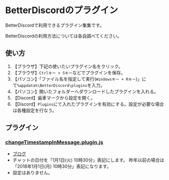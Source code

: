 BetterDiscordのプラグイン
=====

BetterDiscordで利用できるプラグイン集集です。

BetterDiscordの利用方法については各自調べてください。

## 使い方
1. 【ブラウザ】下記の使いたいプラグイン名をクリック。
2. 【ブラウザ】`Ctrlキー + Sキー`などでプラグインを保存。
3. 【パソコン】「ファイル名を指定して実行(`Windowsキー + Rキー`)」にて`%appdata%\BetterDiscord\plugins`を入力。
4. 【パソコン】開いたフォルダーへダウンロードしたプラグインを入れる。
5. 【Discord】歯車マークから設定を開く。
6. 【Discord】`Plugins`にて入れたプラグインを有効にする。設定が必要な場合は各種設定を行なう。

## プラグイン

### [changeTimestampInMessage.plugin.js](https://raw.githubusercontent.com/micelle/dc_BetterDiscordPlugins/master/changeTimestampInMessage.plugin.js)
- [ブログ](https://prfac.com/change-timestamp-in-message/)
- チャットの日付を「1月1日(火) 10時30分」表記にします。 
  昨年以前の場合は「2018年1月1日(月) 10時30分」表記になります。
- 設定はありません。